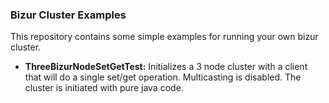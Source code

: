 ### Bizur Cluster Examples

This repository contains some simple examples for running
your own bizur cluster.

* **ThreeBizurNodeSetGetTest:** Initializes a 3 node cluster with
a client that will do a single set/get operation. Multicasting is disabled.
The cluster is initiated with pure java code.